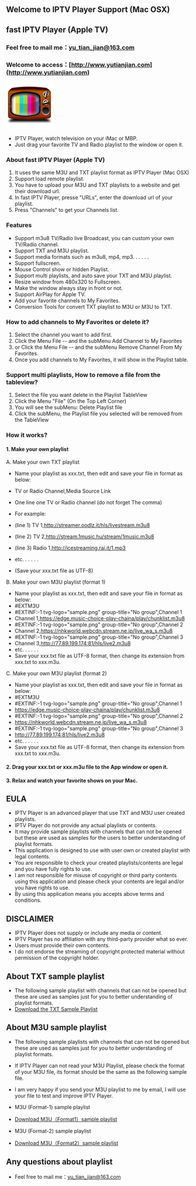 ## Welcome to IPTV Player Support (Mac OSX)

## fast IPTV Player (Apple TV)

### Feel free to mail me：yu_tian_jian@163.com

### Welcome to access：[http://www.yutianjian.com](http://www.yutianjian.com)

![Icon](icon_128.png)

- IPTV Player, watch television on your iMac or MBP.
- Just drag your favorite TV and Radio playlist to the window or open it.

### About fast IPTV Player (Apple TV)

1. It uses the same M3U and TXT playlist format as IPTV Player (Mac OSX)
2. Support load remote playlist.
3. You have to upload your M3U and TXT playlists to a website and get their download url.
4. In fast IPTV Player, presse "URLs", enter the download url of your playlist.
5. Press "Channels" to get your Channels list.

### Features

- Support m3u8 TV/Radio live Broadcast, you can custom your own TV/Radio channel.
- Support TXT and M3U playlist.
- Support  media formats such as m3u8, mp4, mp3. . . . . .
- Support fullscreen.
- Mouse Control show or hidden Playlist.
- Support multi playlists, and auto save your TXT and M3U playlist.
- Resize window from 480x320 to Fullscreen.
- Make the window always stay in front or not.
- Support AirPlay for Apple TV.
- Add your favorite channels to My Favorites.
- Conversion Tools for convert TXT playlist to M3U or M3U to TXT.

### How to add channels to My Favorites or delete it?

1. Select the channel you want to add first.
2. Click the Menu File -- and the subMenu Add Channel to My Favorites
3. or Click the Menu File -- and the subMenu Remove Channel From My Favorites.
4. Once you add channels to My Favorites, it will show in the Playlist table.

### Support multi playlists, How to remove a file from the tableview?

1. Select the file you want delete in the Playlist TableView
2. Click the Menu "File" (On the Top Left Corner)
3. You will see the subMenu: Delete Playlist file
4. Click the subMenu, the Playlist file you selected will be  removed from the TableView

### How it works?

#### 1. Make your own playlist

 A. Make your own TXT playlist

- Name your playlist as xxx.txt, then edit and save your file in format as below:
 
- TV or Radio Channel,Media Source Link
- One line one TV or Radio channel (do not forget The comma)
- For example:
- (line 1) TV 1,http://streamer.oodlz.it/hls/livestream.m3u8
- (line 2) TV 2,http://stream.1music.hu/stream/1music.m3u8
- (line 3) Radio 1,http://icestreaming.rai.it/1.mp3
- etc. . . . . .
- (Save your xxx.txt file as UTF-8) 

 B. Make your own M3U playlist (format 1)

- Name your playlist as xxx.txt, then edit and save your file in format as below:
- #EXTM3U
- #EXTINF:-1 tvg-logo="sample.png" group-title="No group",Channel 1
- Channel 1,https://edge.music-choice-play-chaina/play/chunklist.m3u8
- #EXTINF:-1 tvg-logo="sample.png" group-title="No group",Channel 2
- Channel 2,https://nhkworld.webcdn.stream.ne.jp/live_wa_s.m3u8
- #EXTINF:-1 tvg-logo="sample.png" group-title="No group",Channel 3
- Channel 3,http://77.89.199.174:81/hls/live2.m3u8
- etc. . . . . .
- Save your xxx.txt file as UTF-8 format, then change its extension from xxx.txt to xxx.m3u.

 C. Make your own M3U playlist (format 2)

- Name your playlist as xxx.txt, then edit and save your file in format as below:
- #EXTM3U
- #EXTINF:-1 tvg-logo="sample.png" group-title="No group",Channel 1
- https://edge.music-choice-play-chaina/play/chunklist.m3u8
- #EXTINF:-1 tvg-logo="sample.png" group-title="No group",Channel 2
- https://nhkworld.webcdn.stream.ne.jp/live_wa_s.m3u8
- #EXTINF:-1 tvg-logo="sample.png" group-title="No group",Channel 3
- http://77.89.199.174:81/hls/live2.m3u8
- etc. . . . . .
- Save your xxx.txt file as UTF-8 format, then change its extension from xxx.txt to xxx.m3u.

#### 2. Drag your xxx.txt or xxx.m3u file to the App window or open it.

#### 3. Relax and watch your favorite shows on your Mac.

## EULA

- IPTV Player is an advanced player that use TXT and M3U user created playlists.
- IPTV Player do not provide any actual playlists or contents.
- It may provide sample playlists with channels that can not be opened but these are used as samples for the users to better understanding of playlist formats.
- This application is designed to use with user own or created playlist with legal contents.
- You are responsible to check your created playlists/contents are legal and you have fully rights to use.
- I am not responsible for misuse of copyright or third party contents using this application and please check your contents are legal and/or you have rights to use.
- By using this application means you accepts above terms and conditions.

## DISCLAIMER 

- IPTV Player does not supply or include any media or content. 
- IPTV Player has no affiliation with any third-party provider what so ever.
- Users must provide their own contents.
- I do not endorse the streaming of copyright protected material without permission of the copyright holder.

## About TXT sample playlist

- The following sample playlist with channels that can not be opened but these are used as samples just for you to better understanding of playlist formats. 
- [Download the TXT Sample Playlist](https://TVPlayerSupport.github.io/Playlist/Playlist-Sample-En.txt.zip) 

## About M3U sample playlist

- The following sample playlists with channels that can not be opened but these are used as samples just for you to better understanding of playlist formats.
- If IPTV Player can not read your M3U Playlist, please check the format of your M3U file, its format should be the same as the following sample file. 
- I am very happy if you send your M3U playlist to me by email, I will use your file to test and improve IPTV Player. 

- M3U (Format-1) sample playlist
- [Download M3U（Format1）sample playlist](https://TVPlayerSupport.github.io/Playlist/M3U-Sample-1.m3u.zip)

- M3U (Format-2) sample playlist
- [Download M3U（Format2）sample playlist](https://TVPlayerSupport.github.io/Playlist/M3U-Sample-2.m3u.zip)

## Any questions about playlist
- Feel free to mail me：yu_tian_jian@163.com





